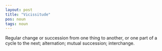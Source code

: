 ```yaml
---
layout: post
title: "Vicissitude"
pos: noun
tags: noun
---
```

Regular change or succession from one thing to another, or one part of a cycle to the next; alternation; mutual succession; interchange.
